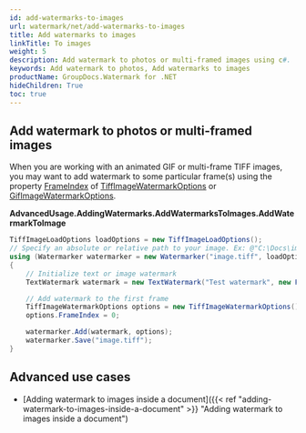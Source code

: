 ```yaml
---
id: add-watermarks-to-images
url: watermark/net/add-watermarks-to-images
title: Add watermarks to images
linkTitle: To images
weight: 5
description: Add watermark to photos or multi-framed images using c#.
keywords: Add watermark to photos, Add watermarks to images
productName: GroupDocs.Watermark for .NET
hideChildren: True
toc: true
---
```

## Add watermark to photos or multi-framed images

When you are working with an animated GIF or multi-frame TIFF images, you may want to add watermark to some particular frame(s) using the property [FrameIndex](https://reference.groupdocs.com/net/watermark/groupdocs.watermark.options.image/multiframeimagewatermarkoptions/properties/frameindex) of [TiffImageWatermarkOptions](https://reference.groupdocs.com/net/watermark/groupdocs.watermark.options.image/tiffimagewatermarkoptions) or [GifImageWatermarkOptions](https://reference.groupdocs.com/net/watermark/groupdocs.watermark.options.image/gifimagewatermarkoptions).

**AdvancedUsage.AddingWatermarks.AddWatermarksToImages.AddWatermarkToImage**

```csharp
TiffImageLoadOptions loadOptions = new TiffImageLoadOptions();
// Specify an absolute or relative path to your image. Ex: @"C:\Docs\image.tiff"
using (Watermarker watermarker = new Watermarker("image.tiff", loadOptions))
{
    // Initialize text or image watermark
    TextWatermark watermark = new TextWatermark("Test watermark", new Font("Arial", 19));

    // Add watermark to the first frame
    TiffImageWatermarkOptions options = new TiffImageWatermarkOptions();
    options.FrameIndex = 0;

    watermarker.Add(watermark, options);
    watermarker.Save("image.tiff");
}
```

## Advanced use cases

* [Adding watermark to images inside a document]({{< ref "adding-watermark-to-images-inside-a-document" >}} "Adding watermark to images inside a document")

